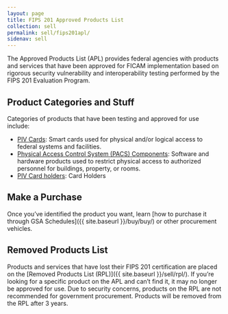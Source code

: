 ```yaml
---
layout: page
title: FIPS 201 Approved Products List
collection: sell
permalink: sell/fips201apl/
sidenav: sell
---
```


The Approved Products List (APL) provides federal agencies with products and services that have been approved for FICAM implementation based on rigorous security vulnerability and interoperability testing performed by the FIPS 201 Evaluation Program.

## Product Categories and Stuff
Categories of products that have been testing and approved for use include:

- [PIV Cards](../piv/): Smart cards used for physical and/or logical access to federal systems and facilities.
- [Physical Access Control System (PACS) Components](../pacs/): Software and hardware products used to restrict physical access to authorized personnel for buildings, property, or rooms.
- [PIV Card holders](../holders): Card Holders

## Make a Purchase
Once you’ve identified the product you want, learn [how to purchase it through GSA Schedules]({{ site.baseurl }}/buy/buy/) or other procurement vehicles.

## Removed Products List

Products and services that have lost their FIPS 201 certification are placed on the [Removed Products List (RPL)]({{ site.baseurl }}/sell/rpl/). If you’re looking for a specific product on the APL and can’t find it, it may no longer be approved for use. Due to security concerns, products on the RPL are not recommended for government procurement. Products will be removed from the RPL after 3 years.
